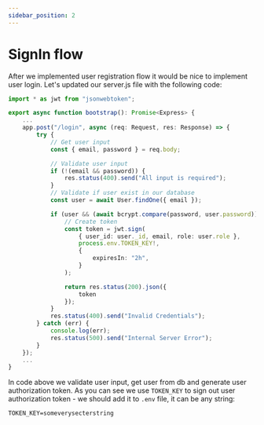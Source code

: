 ```yaml
---
sidebar_position: 2
---
```


# SignIn flow
After we implemented user registration flow it would be nice to implement user login. Let's updated our server.js file with the following code:

```typescript
import * as jwt from "jsonwebtoken";

export async function bootstrap(): Promise<Express> {
    ...
    app.post("/login", async (req: Request, res: Response) => {
        try {
            // Get user input
            const { email, password } = req.body;

            // Validate user input
            if (!(email && password)) {
                res.status(400).send("All input is required");
            }
            // Validate if user exist in our database
            const user = await User.findOne({ email });

            if (user && (await bcrypt.compare(password, user.password))) {
                // Create token
                const token = jwt.sign(
                    { user_id: user._id, email, role: user.role },
                    process.env.TOKEN_KEY!,
                    {
                        expiresIn: "2h",
                    }
                );

                return res.status(200).json({
                    token
                });
            }
            res.status(400).send("Invalid Credentials");
        } catch (err) {
            console.log(err);
            res.status(500).send("Internal Server Error");
        }
    });
    ...
}
```

In code above we validate user input, get user from db and generate user authorization token. As you can see we use `TOKEN_KEY` to sign out user authorization token - we should add it to `.env` file, it can be any string:

```shell
TOKEN_KEY=someverysecterstring
```

